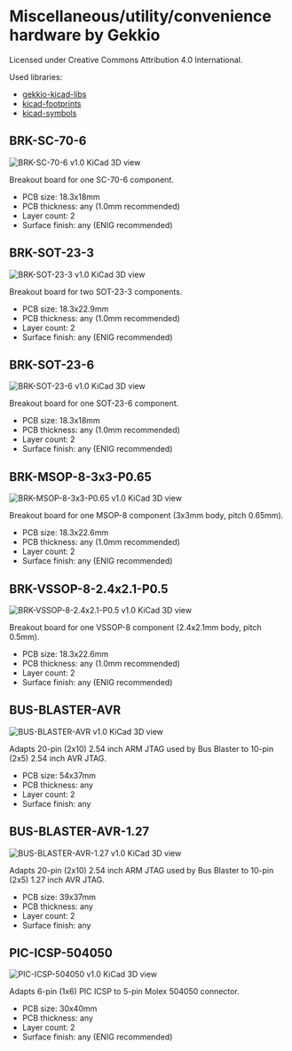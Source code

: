 # Miscellaneous/utility/convenience hardware by Gekkio
Licensed under Creative Commons Attribution 4.0 International.

Used libraries:

* [gekkio-kicad-libs](https://github.com/Gekkio/gekkio-kicad-libs)
* [kicad-footprints](https://github.com/KiCad/kicad-footprints)
* [kicad-symbols](https://github.com/KiCad/kicad-symbols)

## BRK-SC-70-6

![BRK-SC-70-6 v1.0 KiCad 3D view](BRK-SC-70-6.3d.png)

Breakout board for one SC-70-6 component.

* PCB size: 18.3x18mm
* PCB thickness: any (1.0mm recommended)
* Layer count: 2
* Surface finish: any (ENIG recommended)

## BRK-SOT-23-3

![BRK-SOT-23-3 v1.0 KiCad 3D view](BRK-SOT-23-3.3d.png)

Breakout board for two SOT-23-3 components.

* PCB size: 18.3x22.9mm
* PCB thickness: any (1.0mm recommended)
* Layer count: 2
* Surface finish: any (ENIG recommended)

## BRK-SOT-23-6

![BRK-SOT-23-6 v1.0 KiCad 3D view](BRK-SOT-23-6.3d.png)

Breakout board for one SOT-23-6 component.

* PCB size: 18.3x18mm
* PCB thickness: any (1.0mm recommended)
* Layer count: 2
* Surface finish: any (ENIG recommended)

## BRK-MSOP-8-3x3-P0.65

![BRK-MSOP-8-3x3-P0.65 v1.0 KiCad 3D view](BRK-MSOP-8-3x3-P0.65.3d.png)

Breakout board for one MSOP-8 component (3x3mm body, pitch 0.65mm).

* PCB size: 18.3x22.6mm
* PCB thickness: any (1.0mm recommended)
* Layer count: 2
* Surface finish: any (ENIG recommended)

## BRK-VSSOP-8-2.4x2.1-P0.5

![BRK-VSSOP-8-2.4x2.1-P0.5 v1.0 KiCad 3D view](BRK-VSSOP-8-2.4x2.1-P0.5.3d.png)

Breakout board for one VSSOP-8 component (2.4x2.1mm body, pitch 0.5mm).

* PCB size: 18.3x22.6mm
* PCB thickness: any (1.0mm recommended)
* Layer count: 2
* Surface finish: any (ENIG recommended)

## BUS-BLASTER-AVR

![BUS-BLASTER-AVR v1.0 KiCad 3D view](BUS-BLASTER-AVR.3d.png)

Adapts 20-pin (2x10) 2.54 inch ARM JTAG used by Bus Blaster to 10-pin (2x5)
2.54 inch AVR JTAG.

* PCB size: 54x37mm
* PCB thickness: any
* Layer count: 2
* Surface finish: any

## BUS-BLASTER-AVR-1.27

![BUS-BLASTER-AVR-1.27 v1.0 KiCad 3D view](BUS-BLASTER-AVR-1.27.3d.png)

Adapts 20-pin (2x10) 2.54 inch ARM JTAG used by Bus Blaster to 10-pin (2x5)
1.27 inch AVR JTAG.

* PCB size: 39x37mm
* PCB thickness: any
* Layer count: 2
* Surface finish: any

## PIC-ICSP-504050

![PIC-ICSP-504050 v1.0 KiCad 3D view](PIC-ICSP-504050.3d.png)

Adapts 6-pin (1x6) PIC ICSP to 5-pin Molex 504050 connector.

* PCB size: 30x40mm
* PCB thickness: any
* Layer count: 2
* Surface finish: any (ENIG recommended)
